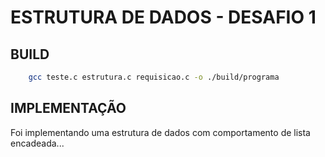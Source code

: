 # ESTRUTURA DE DADOS - DESAFIO 1

## BUILD

```bash
    gcc teste.c estrutura.c requisicao.c -o ./build/programa
```

## IMPLEMENTAÇÃO

Foi implementando uma estrutura de dados com comportamento de lista encadeada...
